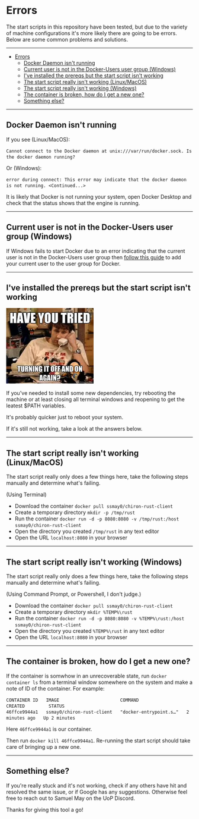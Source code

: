 # Errors

The start scripts in this repository have been tested, but due to the variety of machine configurations it's more likely there are going to be errors. Below are some common problems and solutions.

---

- [Errors](ERRORS.md)
  - [Docker Daemon isn't running](#docker-daemon-isnt-running)
  - [Current user is not in the Docker-Users user group (Windows)](#current-user-is-not-in-the-docker-users-user-group-windows)
  - [I've installed the prereqs but the start script isn't working](#ive-installed-the-prereqs-but-the-start-script-isnt-working)
  - [The start script really isn't working (Linux/MacOS)](#the-start-script-really-isnt-working-linuxmacos)
  - [The start script really isn't working (Windows)](#the-start-script-really-isnt-working-windows)
  - [The container is broken, how do I get a new one?](#the-container-is-broken-how-do-i-get-a-new-one)
  - [Something else?](#something-else)

---

## Docker Daemon isn't running

If you see (Linux/MacOS):

```
Cannot connect to the Docker daemon at unix:///var/run/docker.sock. Is the docker daemon running?
```

Or (Windows):

```
error during connect: This error may indicate that the docker daemon is not running. <Continued...>
```

It is likely that Docker is not running your system, open Docker Desktop and check that the status shows that the engine is running. 

---

## Current user is not in the Docker-Users user group (Windows)

If Windows fails to start Docker due to an error indicating that the current user is not in the Docker-Users user group then [follow this guide](https://icij.gitbook.io/datashare/faq-errors/you-are-not-allowed-to-use-docker-you-must-be-in-the-docker-users-group-.-what-should-i-do) to add your current user to the user group for Docker.

---

## I've installed the prereqs but the start script isn't working

![Turnitoff](images/restart.jpeg)

If you've needed to install some new dependencies, try rebooting the machine or at least closing all terminal windows and reopening to get the leatest $PATH variables.

It's probably quicker just to reboot your system.

If it's still not working, take a look at the answers below.

---

## The start script really isn't working (Linux/MacOS)

The start script really only does a few things here, take the following steps manually and determine what's failing.

(Using Terminal)

- Download the container `docker pull ssmay0/chiron-rust-client`
- Create a temporary directory `mkdir -p /tmp/rust`
- Run the container `docker run -d -p 8080:8080 -v /tmp/rust:/host ssmay0/chiron-rust-client`
- Open the directory you created `/tmp/rust` in any text editor
- Open the URL `localhost:8080` in your browser

---


## The start script really isn't working (Windows)

The start script really only does a few things here, take the following steps manually and determine what's failing.

(Using Command Prompt, or Powershell, I don't judge.)

- Download the container `docker pull ssmay0/chiron-rust-client`
- Create a temporary directory `mkdir %TEMP%\rust`
- Run the container `docker run -d -p 8080:8080 -v %TEMP%\rust:/host ssmay0/chiron-rust-client`
- Open the directory you created `%TEMP%\rust` in any text editor
- Open the URL `localhost:8080` in your browser

---

## The container is broken, how do I get a new one?

If the container is somwhow in an unrecoverable state, run `docker container ls` from a terminal window somewhere on the system and make a note of ID of the container. For example:

```
CONTAINER ID   IMAGE                       COMMAND                  CREATED         STATUS      
46ffce9944a1   ssmay0/chiron-rust-client   "docker-entrypoint.s…"   2 minutes ago   Up 2 minutes
```

Here `46ffce9944a1` is our container.

Then run `docker kill 46ffce9944a1`. Re-running the start script should take care of bringing up a new one.

---

## Something else?

If you're really stuck and it's not working, check if any others have hit and resolved the same issue, or if Google has any suggestions. Otherwise feel free to reach out to Samuel May on the UoP Discord.

Thanks for giving this tool a go!